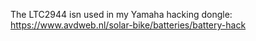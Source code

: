 The LTC2944 isn used in my Yamaha hacking dongle:
https://www.avdweb.nl/solar-bike/batteries/battery-hack
